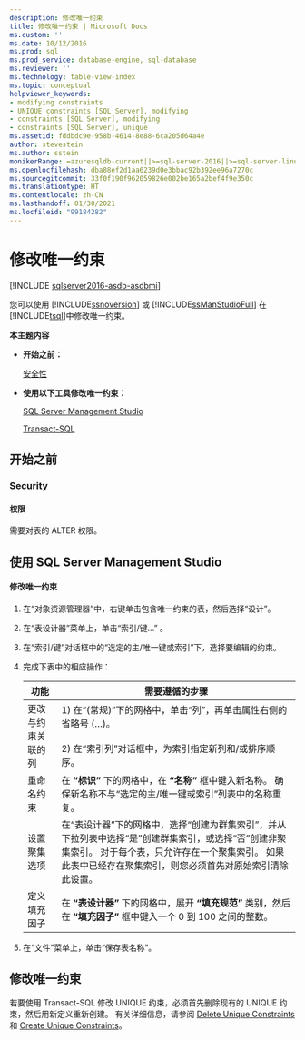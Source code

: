 ```yaml
---
description: 修改唯一约束
title: 修改唯一约束 | Microsoft Docs
ms.custom: ''
ms.date: 10/12/2016
ms.prod: sql
ms.prod_service: database-engine, sql-database
ms.reviewer: ''
ms.technology: table-view-index
ms.topic: conceptual
helpviewer_keywords:
- modifying constraints
- UNIQUE constraints [SQL Server], modifying
- constraints [SQL Server], modifying
- constraints [SQL Server], unique
ms.assetid: fddbdc9e-958b-4614-8e88-6ca205d64a4e
author: stevestein
ms.author: sstein
monikerRange: =azuresqldb-current||>=sql-server-2016||>=sql-server-linux-2017||=azuresqldb-mi-current
ms.openlocfilehash: dba88ef2d1aa6239d0e3bbac92b392ee96a7270c
ms.sourcegitcommit: 33f0f190f962059826e002be165a2bef4f9e350c
ms.translationtype: HT
ms.contentlocale: zh-CN
ms.lasthandoff: 01/30/2021
ms.locfileid: "99184282"
---
```

# <a name="modify-unique-constraints"></a>修改唯一约束

[!INCLUDE [sqlserver2016-asdb-asdbmi](../../includes/applies-to-version/sqlserver2016-asdb-asdbmi.md)]

  您可以使用 [!INCLUDE[ssnoversion](../../includes/ssnoversion-md.md)] 或 [!INCLUDE[ssManStudioFull](../../includes/ssmanstudiofull-md.md)] 在 [!INCLUDE[tsql](../../includes/tsql-md.md)]中修改唯一约束。  
  
 **本主题内容**  
  
-   **开始之前：**  
  
     [安全性](#Security)  
  
-   **使用以下工具修改唯一约束：**  
  
     [SQL Server Management Studio](#SSMSProcedure)  
  
     [Transact-SQL](#TsqlProcedure)  
  
##  <a name="before-you-begin"></a><a name="BeforeYouBegin"></a> 开始之前  
  
###  <a name="security"></a><a name="Security"></a> Security  
  
####  <a name="permissions"></a><a name="Permissions"></a> 权限  
 需要对表的 ALTER 权限。  
  
##  <a name="using-sql-server-management-studio"></a><a name="SSMSProcedure"></a> 使用 SQL Server Management Studio  
  
#### <a name="to-modify-a-unique-constraint"></a>修改唯一约束  
  
1.  在“对象资源管理器”中，右键单击包含唯一约束的表，然后选择“设计”。  
  
2.  在“表设计器”菜单上，单击“索引/键...” 。  
  
3.  在“索引/键”对话框中的“选定的主/唯一键或索引”下，选择要编辑的约束。  
  
4.  完成下表中的相应操作：  
  
    |功能|需要遵循的步骤|  
    |--------|------------------------|  
    |更改与约束关联的列|1) 在“(常规)”下的网格中，单击“列”，再单击属性右侧的省略号 (…)。<br /><br /> 2) 在“索引列”对话框中，为索引指定新列和/或排序顺序。|  
    |重命名约束|在 **“标识”** 下的网格中，在 **“名称”** 框中键入新名称。 确保新名称不与“选定的主/唯一键或索引”列表中的名称重复。|  
    |设置聚集选项|在“表设计器”下的网格中，选择“创建为群集索引”，并从下拉列表中选择“是”创建群集索引，或选择“否”创建非聚集索引。 对于每个表，只允许存在一个聚集索引。 如果此表中已经存在聚集索引，则您必须首先对原始索引清除此设置。|  
    |定义填充因子|在 **“表设计器”** 下的网格中，展开 **“填充规范”** 类别，然后在 **“填充因子”** 框中键入一个 0 到 100 之间的整数。|  
  
5.  在“文件”菜单上，单击“保存表名称”。  
  
##  <a name="to-modify-a-unique-constraint"></a><a name="TsqlProcedure"></a> **修改唯一约束**  
  
 若要使用 Transact-SQL 修改 UNIQUE 约束，必须首先删除现有的 UNIQUE 约束，然后用新定义重新创建。 有关详细信息，请参阅 [Delete Unique Constraints](../../relational-databases/tables/delete-unique-constraints.md) 和 [Create Unique Constraints](../../relational-databases/tables/create-unique-constraints.md)。  
  
###  <a name="TsqlExample"></a>  
